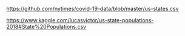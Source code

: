 https://github.com/nytimes/covid-19-data/blob/master/us-states.csv

https://www.kaggle.com/lucasvictor/us-state-populations-2018#State%20Populations.csv
